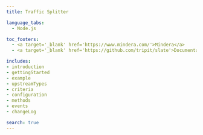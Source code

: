 ```yaml
---
title: Traffic Splitter

language_tabs:
  - Node.js

toc_footers:
  - <a target='_blank' href='https://www.mindera.com/'>Mindera</a>
  - <a target='_blank' href='https://github.com/tripit/slate'>Documentation Powered by Slate</a>

includes:
- introduction
- gettingStarted
- example
- upstreamTypes
- criteria
- configuration
- methods
- events
- changeLog

search: true
---
```

